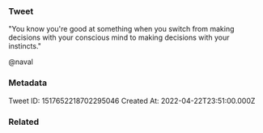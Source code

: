 ### Tweet
"You know you're good at something when you switch from making decisions with your conscious mind to making decisions with your instincts."

@naval

### Metadata
Tweet ID: 1517652218702295046
Created At: 2022-04-22T23:51:00.000Z

### Related

